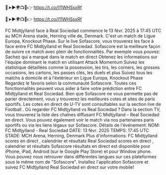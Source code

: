 🔴➤►🌍📺📱👉 https://t.co/I11WHSsxRf

🔴➤►🌍📺📱👉 https://t.co/I11WHSsxRf


FC Midtjylland face à Real Sociedad commence le 13 févr. 2025 à 17:45 UTC au MCH Arena stade, Herning ville de, Denmark. C'est un match de Ligue Europa, Knockout Phase.
Sur le live Sofascore, vous trouverez les face à face entre FC Midtjylland et Real Sociedad. Sofascore est la meilleure façon de suivre ce match avec plein de fonctionnalités. Par exemple vous pouvez:
Sachez qui a marqué dans le match en direct
Obtenez les informations sur l'équipe dominant le match en utilisant Attack Momentum
Suivez les statistique détaillées comme la possession, les tirs, les corners, les grosses occasions, les cartons, les passes clés, les duels et plus
Suivez tous les matchs à domicile et à l'éxtérieur en Ligue Europa, Knockout Phase
Regardez le favoris selon la communauté Sofascore.
Toutes ces fonctionnalités peuvent vous aider à faire votre prédiction entre FC Midtjylland et Real Sociedad. Bien que Sofascore ne vous permette pas de parier directement, vous y trouverez les meilleures cotes et sites de paris sportifs. Les cotes en direct de U-TV sont consultables sur la section live de Football .
Où regarder FC Midtjylland vs Real Sociedad ? Dans la section TV, vous trouverez la liste des chaînes diffusant FC Midtjylland – Real Sociedad en direct. Vous pouvez également voir le match via nos partenaires paris sportifs ou via les liens légaux sur Sofascore.
Détails de l'événement:
NOM: FC Midtjylland - Real Sociedad
DATE: 13 févr. 2025
TEMPS: 17:45 UTC
STADE: MCH Arena, Herning, Denmark
Plus d'informations:
FC Midtjylland scores en direct , calendrier et résultats
Real Sociedad scores en direct , calendrier et résultats
Sofascore résultats en direct est disponible pour iPhone, iPad, Android (sur le Google Play Store) et pour Window phone. Vous pouvez nous retrouver dans différentes langues sur ces plateformes sous le même nom de "Sofascore". Installez l'application Sofascore et suivez FC Midtjylland Real Sociedad en direct sur votre mobile!

